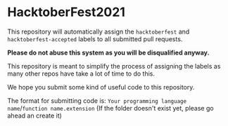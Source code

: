 # HacktoberFest2021

This repository will automatically assign the `hacktoberfest` and `hacktoberfest-accepted` labels to all submitted pull requests.

**Please do not abuse this system as you will be disqualified anyway.**

This repository is meant to simplify the process of assigning the labels as many other repos have take a lot of time to do this.

We hope you submit some kind of useful code to this repository.

The format for submitting code is:
`Your programming language name`/`function name.extension`
(If the folder doesn't exist yet, please go ahead an create it)
